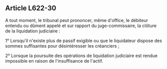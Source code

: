 Article L622-30
----
A tout moment, le tribunal peut prononcer, même d'office, le débiteur entendu ou
dûment appelé et sur rapport du juge-commissaire, la clôture de la liquidation
judiciaire :

1° Lorsqu'il n'existe plus de passif exigible ou que le liquidateur dispose des
sommes suffisantes pour désintéresser les créanciers ;

2° Lorsque la poursuite des opérations de liquidation judiciaire est rendue
impossible en raison de l'insuffisance de l'actif.
